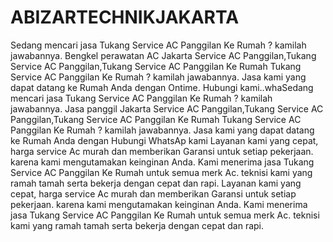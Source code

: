 # ABIZARTECHNIKJAKARTA
Sedang mencari jasa Tukang Service AC Panggilan Ke Rumah ? kamilah jawabannya. Bengkel perawatan AC Jakarta   Service AC Panggilan,Tukang Service AC Panggilan,Tukang Service AC Panggilan Ke Rumah Tukang Service AC Panggilan Ke Rumah ? kamilah jawabannya. Jasa kami yang dapat datang ke Rumah Anda dengan Ontime. Hubungi kami..whaSedang mencari jasa Tukang Service AC Panggilan Ke Rumah ? kamilah jawabannya. Jasa panggil Jakarta   Service AC Panggilan,Tukang Service AC Panggilan,Tukang Service AC Panggilan Ke Rumah Tukang Service AC Panggilan Ke Rumah ? kamilah jawabannya. Jasa kami yang dapat datang ke Rumah Anda dengan Hubungi WhatsAp kami Layanan kami yang cepat, harga service Ac murah dan memberikan Garansi untuk setiap pekerjaan. karena kami mengutamakan keinginan Anda. Kami menerima jasa Tukang Service AC Panggilan Ke Rumah untuk semua merk Ac. teknisi kami yang ramah tamah serta bekerja dengan cepat dan rapi. Layanan kami yang cepat, harga service Ac murah dan memberikan Garansi untuk setiap pekerjaan. karena kami mengutamakan keinginan Anda. Kami menerima jasa Tukang Service AC Panggilan Ke Rumah untuk semua merk Ac. teknisi kami yang ramah tamah serta bekerja dengan cepat dan rapi.
